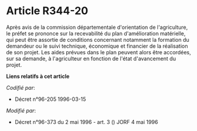 # Article R344-20

Après avis de la commission départementale d'orientation de l'agriculture, le préfet se prononce sur la recevabilité du plan
d'amélioration matérielle, qui peut être assortie de conditions concernant notamment la formation du demandeur ou le suivi
technique, économique et financier de la réalisation de son projet. Les aides prévues dans le plan peuvent alors être
accordées, sur sa demande, à l'agriculteur en fonction de l'état d'avancement du projet.

**Liens relatifs à cet article**

_Codifié par_:

  - Décret n°96-205 1996-03-15

_Modifié par_:

  - Décret n°96-373 du 2 mai 1996 - art. 3 () JORF 4 mai 1996
